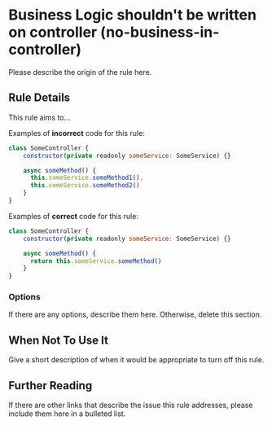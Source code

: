 # Business Logic shouldn&#39;t be written on controller (no-business-in-controller)

Please describe the origin of the rule here.

## Rule Details

This rule aims to...

Examples of **incorrect** code for this rule:

```js
class SomeController {
    constructor(private readonly someService: SomeService) {}

    async someMethod() {
      this.someService.someMethod1(),
      this.someService.someMethod2()
    }
}
```

Examples of **correct** code for this rule:

```js
class SomeController {
    constructor(private readonly someService: SomeService) {}

    async someMethod() {
      return this.someService.someMethod()
    }
}
```

### Options

If there are any options, describe them here. Otherwise, delete this section.

## When Not To Use It

Give a short description of when it would be appropriate to turn off this rule.

## Further Reading

If there are other links that describe the issue this rule addresses, please include them here in a bulleted list.
